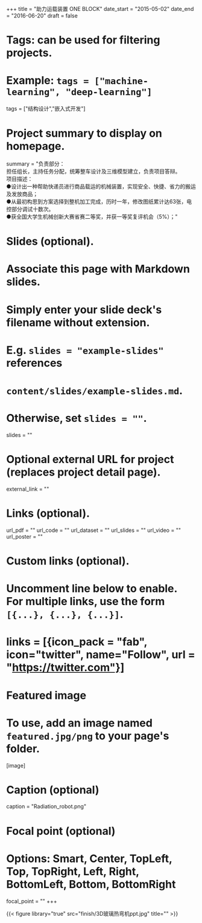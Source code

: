 +++
title = "助力运载装置 ONE BLOCK"
date_start = "2015-05-02"
date_end = "2016-06-20"
draft = false

# Tags: can be used for filtering projects.
# Example: `tags = ["machine-learning", "deep-learning"]`
tags = ["结构设计","嵌入式开发"]


# Project summary to display on homepage.
summary = "负责部分：<br>担任组长，主持任务分配，统筹整车设计及三维模型建立，负责项目答辩。<br>项目描述：<br>●设计出一种帮助快递员进行商品载运的机械装置，实现安全、快捷、省力的搬运及发放商品；<br>●从最初构思到方案选择到整机加工完成，历时一年，修改图纸累计达63张，电控部分调试十数次。<br>●获全国大学生机械创新大赛省赛二等奖，并获一等奖复评机会（5%）；"

# Slides (optional).
#   Associate this page with Markdown slides.
#   Simply enter your slide deck's filename without extension.
#   E.g. `slides = "example-slides"` references 
#   `content/slides/example-slides.md`.
#   Otherwise, set `slides = ""`.
slides = ""

# Optional external URL for project (replaces project detail page).
external_link = ""

# Links (optional).
url_pdf = ""
url_code = ""
url_dataset = ""
url_slides = ""
url_video = ""
url_poster = ""

# Custom links (optional).
#   Uncomment line below to enable. For multiple links, use the form `[{...}, {...}, {...}]`.
# links = [{icon_pack = "fab", icon="twitter", name="Follow", url = "https://twitter.com"}]

# Featured image
# To use, add an image named `featured.jpg/png` to your page's folder. 
[image]
  # Caption (optional)
  caption = "Radiation_robot.png"

  # Focal point (optional)
  # Options: Smart, Center, TopLeft, Top, TopRight, Left, Right, BottomLeft, Bottom, BottomRight
  focal_point = ""
+++


{{< figure library="true" src="finish/3D玻璃热弯机ppt.jpg" title="" >}}

